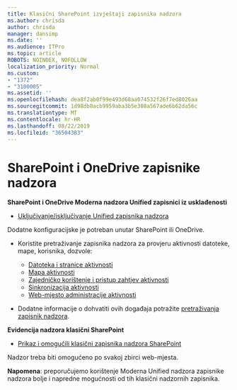 ```yaml
---
title: Klasični SharePoint izvještaji zapisnika nadzora
ms.author: chrisda
author: chrisda
manager: dansimp
ms.date: ''
ms.audience: ITPro
ms.topic: article
ROBOTS: NOINDEX, NOFOLLOW
localization_priority: Normal
ms.custom:
- "1372"
- "3100005"
ms.assetid: ''
ms.openlocfilehash: dea8f2ab0f99e493d68aa074532f26f7ed8026aa
ms.sourcegitcommit: 1d98db8acb9959aba3b5e308a567ade6b62da56c
ms.translationtype: MT
ms.contentlocale: hr-HR
ms.lasthandoff: 08/22/2019
ms.locfileid: "36504383"
---
```

# <a name="sharepoint-and-onedrive-audit-logs"></a>SharePoint i OneDrive zapisnike nadzora

**SharePoint i OneDrive Moderna nadzora Unified zapisnici iz usklađenosti**

- [Uključivanje/isključivanje Unified zapisnika nadzora](https://docs.microsoft.com/office365/securitycompliance/turn-audit-log-search-on-or-off) 

Dodatne konfiguracijske je potreban unutar SharePoint ili OneDrive.

- Koristite pretraživanje zapisnika nadzora za provjeru aktivnosti datoteke, mape, korisnika, dozvole:

    - [Datoteka i stranice aktivnosti](https://docs.microsoft.com/office365/securitycompliance/search-the-audit-log-in-security-and-compliance)
    - [Mapa aktivnosti](https://docs.microsoft.com/office365/securitycompliance/search-the-audit-log-in-security-and-compliance#folder-activities)
    - [Zajedničko korištenje i pristup zahtjev aktivnosti](https://docs.microsoft.com/office365/securitycompliance/search-the-audit-log-in-security-and-compliance#sharing-and-access-request-activities)
    - [Sinkronizacija aktivnosti](https://docs.microsoft.com/office365/securitycompliance/search-the-audit-log-in-security-and-compliance#synchronization-activities)
    - [Web-mjesto administracije aktivnosti](https://docs.microsoft.com/office365/securitycompliance/search-the-audit-log-in-security-and-compliance#site-administration-activities)
- Dodatne informacije o dohvatiti ovih događaja potražite [pretraživanja zapisnik nadzora](https://docs.microsoft.com/office365/securitycompliance/search-the-audit-log-in-security-and-compliance#search-the-audit-log).

**Evidencija nadzora klasični SharePoint**

- [Prikaz i omogućili klasični zapisnika nadzora SharePoint](https://support.office.com/article/view-audit-log-reports-b37c5869-1b47-4a82-a30d-ea20070fe527)

Nadzor treba biti omogućeno po svakoj zbirci web-mjesta. 

**Napomena**: preporučujemo korištenje Moderna Unified nadzora zapisnike nadzora bolje i napredne mogućnosti od tih klasični nadzornih zapisnika.

